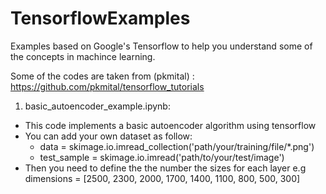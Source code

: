 # TensorflowExamples
Examples based on Google's Tensorflow to help you understand some of the concepts in machince learning.


Some of the codes are taken from (pkmital) : https://github.com/pkmital/tensorflow_tutorials

1. basic_autoencoder_example.ipynb:
- This code implements a basic autoencoder algorithm using tensorflow
- You can add your own dataset as follow:
   -   data = skimage.io.imread_collection('path/your/training/file/*.png')
   -   test_sample = skimage.io.imread('path/to/your/test/image')
- Then you need to define the the number the sizes for each layer 
    e.g dimensions = [2500, 2300, 2000, 1700, 1400, 1100, 800, 500, 300]
 
